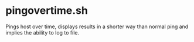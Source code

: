 # pingovertime.sh
  Pings host over time, displays results in a shorter way than normal ping and implies the ability to log to file.
